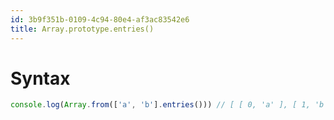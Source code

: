 ```yaml
---
id: 3b9f351b-0109-4c94-80e4-af3ac83542e6
title: Array.prototype.entries()
---
```


# Syntax

``` javascript
console.log(Array.from(['a', 'b'].entries())) // [ [ 0, 'a' ], [ 1, 'b' ] ]
```
